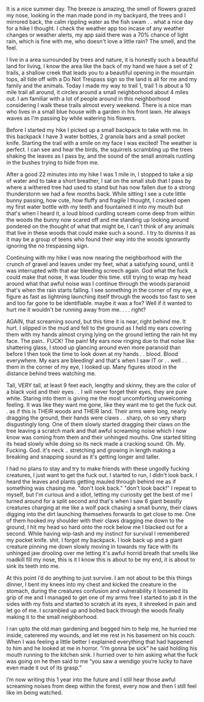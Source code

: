 
It is a nice summer day. The breeze is amazing, the smell of flowers grazed my nose, looking in the man made pond in my backyard, the trees and I mirrored back, the calm rippling water as the fish swam . . what a nice day for a hike I thought. I check the weather app too incase of any weather changes or weather alerts, my app said there was a 70% chance of light rain, which is fine with me, who doesn't love a little rain? The smell, and the feel.

I live in a area surrounded by trees and nature, it is honestly such a beautiful land for living, I know the area like the back of my hand we have a set of 2 trails, a shallow creek that leads you to a beautiful opening in the mountain tops, all tide off with a Do Not Trespass sign so the land is all for me and my family and the animals. Today I made my way to trail 1, trail 1 is about a 10 mile trail all around, it circles around a small neighborhood about 4 miles out. I am familiar with a lot of people around in this neighborhood considering I walk these trails almost every weekend. There is a nice man who lives in a small blue house with a garden in his front lawn. He always waves as I'm passing by while watering his flowers.

Before I started my hike I picked up a small backpack to take with me. In this backpack I have 3 water bottles, 2 granola bars and a small pocket knife. Starting the trail with a smile on my face I was excited! The weather is perfect. I can see and hear the birds, the squirrels scrambling up the trees shaking the leaves as I pass by, and the sound of the small animals rustling in the bushes trying to hide from me.

After a good 22 minutes into my hike I was 1 mile in, I stopped to take a sip of water and to take a short breather, I sat on the small stub that I pass by where a withered tree had used to stand but has now fallen due to a strong thunderstorm we had a few months back. While sitting I see a cute little bunny passing, how cute, how fluffy and fragile I thought, I cracked open my first water bottle with my teeth and fountained it into my mouth but that's when I heard it, a loud blood curdling scream come deep from within the woods the bunny now scared off and me standing up looking around pondered on the thought of what that might be, I can't think of any animals that live in these woods that could make such a sound.. I try to dismiss it as it may be a group of teens who found their way into the woods ignorantly ignoring the no trespassing sign.

Continuing with my hike I was now nearing the neighborhood with the crunch of gravel and leaves under my feet, what a satisfying sound, until it was interrupted with that ear bleeding screech again. God what the fuck could make that noise, It was louder this time. still trying to wrap my head around what that awful noise was I continue through the woods paranoid that's when the rain starts falling. I see something in the corner of my eye, a figure as fast as lightning launching itself through the woods too fast to see and too far gone to be identifiable. maybe it was a fox? Well if it wanted to hurt me it wouldn't be running away from me. . . . right?

AGAIN, that screaming sound, but this time it is near,  right behind me. It hurt. I slipped in the mud and fell to the ground as I held my ears covering them with my hands almost crying lying on the ground letting the rain hit my face. The pain.. FUCK! The pain! My ears now ringing due to that noise like shattering glass, I stood up glancing around even more paranoid than before I then took the time to look down at my hands . . blood. Blood everywhere. My ears are bleeding! and that's when I saw IT or . . well . . them in the corner of my eye, I looked up. Many figures stood in the distance behind trees watching me.

Tall, VERY tall, at least 9 feet each, lengthy and skinny, they are the color of a black void and their eyes . . I will never forget their eyes, they are pure white. Staring into them is giving me the most uncomforting unwelcoming feeling. It was like they want me gone, like they want me to get the fuck out. . as if this is THEIR woods and THEIR land. Their arms were long, nearly dragging the ground, their hands were claws . . sharp, oh so very sharp disgustingly long. One of them slowly started dragging their claws on the tree leaving a scratch mark and that awful screaming noise which I now know was coming from them and their unhinged mouths. One started tilting its head slowly while doing so its neck made a cracking sound. Oh. My. Fucking. God. it's neck ..  stretching and growing in length making a breaking and snapping sound as it's getting longer and taller.

I had no plans to stay and try to make friends with these ungodly fucking creatures, I just want to get the fuck out. I started to run, I didn't look back. I heard the leaves and plants getting mauled through behind me as if something was chasing me. "don't look back." "don't look back!" I repeat to myself, but I'm curious and a idiot, letting my curiosity get the best of me I turned around for a split second and that's when I saw 6 giant beastly creatures charging at me like a wolf pack chasing a small bunny, their claws digging into the dirt launching themselves forwards to get close to me. One of them hooked my shoulder with their claws dragging me down to the ground, I hit my head so hard onto the rock below me I blacked out for a second. While having wip-lash and my instinct for survival I remembered my pocket knife. shit. I forgot my backpack. I look back up and a giant creature pinning me down slowly moving in towards my face with its unhinged jaw drooling over me letting it's awful horrid breath that smells like roadkill fill my nose, this is it I know this is about to be my end, it is about to sink its teeth into me.

At this point i’d do anything to just survive. I am not about to be this things dinner, I bent my knees into my chest and kicked the creature in the stomach, during the creatures confusion and vulnerability it loosened its grip of me and I managed to get one of my arms free I started to jab it in the sides with my fists and started to scratch at its eyes, it shreeked in pain and let go of me. I scrambled up and bolted back through the woods finally making it to the small neighborhood.

I ran upto the old man gardening and begged him to help me, he hurried me inside, caterered my wounds, and let me rest in his basement on his couch. When I was feeling a little better I explained everything that had happened to him and he looked at me in horror. “i’m gonna be sick” he said holding his mouth running to the kitchen sink. I hurried over to him asking what the fuck was going on he then said to me “you saw a wendigo you’re lucky to have even made it out of its grasp.”

I’m now writing this 1 year into the future and I still hear those awful screaming noises from deep within the forest, every now and then I still feel like im being watched.